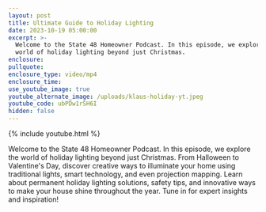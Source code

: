 ```yaml
---
layout: post
title: Ultimate Guide to Holiday Lighting
date: 2023-10-19 05:00:00
excerpt: >-
  Welcome to the State 48 Homeowner Podcast. In this episode, we explore the
  world of holiday lighting beyond just Christmas. 
enclosure:
pullquote:
enclosure_type: video/mp4
enclosure_time:
use_youtube_image: true
youtube_alternate_image: /uploads/klaus-holiday-yt.jpeg
youtube_code: ubPDw1rSH6I
hidden: false
---
```

{% include youtube.html %}

Welcome to the State 48 Homeowner Podcast. In this episode, we explore the world of holiday lighting beyond just Christmas. From Halloween to Valentine's Day, discover creative ways to illuminate your home using traditional lights, smart technology, and even projection mapping. Learn about permanent holiday lighting solutions, safety tips, and innovative ways to make your house shine throughout the year. Tune in for expert insights and inspiration!